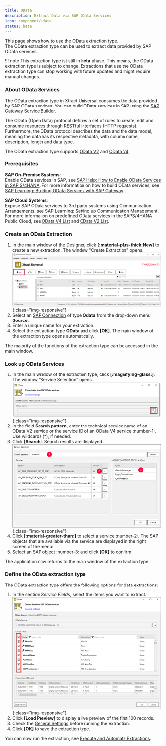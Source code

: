 ```yaml
---
title: OData
description: Extract Data via SAP OData Services
icon: component/odata
status: beta
---
```


This page shows how to use the OData extraction type.<br>
The OData extraction type can be used to extract data provided by SAP OData services.

!!! note
	This extraction type ist still in **beta** phase.
	This means, the OData extraction type is subject to change. 
	Extractions that use the OData extraction type can stop working with future updates and might require manual changes.
	
### About OData Services

The OData extraction type in Xtract Universal consumes the data provided by SAP OData services.
You can build OData services in SAP using the [SAP Gateway Service Builder](https://help.sap.com/docs/SAP_NETWEAVER_AS_ABAP_751_IP/68bf513362174d54b58cddec28794093/cddd22512c312314e10000000a44176d.html).

The OData (Open Data) protocol defines a set of rules to create, edit and consume resources through RESTful interfaces (HTTP requests).
Furthermore, the OData protocol describes the data and the data model, meaning the data has its respective metadata, with column name, description, length and data type.
<!--- OData can also be used to track changes (deltas), create and run procedures, and send asynchronous/batch requests. -->

The OData extraction type supports [OData V2](https://www.odata.org/documentation/odata-version-2-0/overview/) and [OData V4](https://www.odata.org/documentation/)

### Prerequisites

**SAP On-Premise Systems**:<br>
Enable OData services in SAP, see [SAP Help: How to Enable OData Services in SAP S/4HANA](https://help.sap.com/docs/advanced-financial-closing/administration/how-to-enable-odata-services-in-sap-s4hana).
For more information on how to build OData services, see [SAP Learning: Building OData Services with SAP Gateway](https://learning.sap.com/learning-journeys/building-odata-services-with-sap-gateway).

**SAP Cloud Systems**:<br>
Expose SAP OData services to 3rd party systems using Communication Arrangements, see [SAP Learning: Setting up Communication Management](https://learning.sap.com/learning-journeys/implement-sap-s-4hana-cloud-public-edition-for-sourcing-and-procurement/setting-up-communication-management_a913171c-c96d-47a9-81ec-dc9ee8754320).
For more information on predefined OData services in the SAPS/4HANA Public Cloud, see [OData V4 List](https://api.sap.com/products/SAPS4HANACloud/apis/ODATAV4) and [OData V2 List](https://api.sap.com/products/SAPS4HANACloud/apis/ODATA).



### Create an OData Extraction

1. In the main window of the Designer, click **[:material-plus-thick:New]** to create a new extraction. The window "Create Extraction" opens.<br>
![New](new.png){:class="img-responsive"}
2. Select an [SAP Connection](../sap-connection/index.md) of type **Odata** from the drop-down menu **Source**.
3. Enter a unique name for your extraction.
4. Select the extraction type **OData** and click **[OK]**. The main window of the extraction type opens automatically.

The majority of the functions of the extraction type can be accessed in the main window.


### Look up OData Services

1. In the main window of the extraction type, click **[:magnifying-glass:]**. The window “Service Selection” opens.<br>
![Open-Look-Up-ODP](xu/odata_main-window_add.png){:class="img-responsive"}	
2. In the field **Search pattern**, enter the technical service name of an OData V2 service or the service ID of an OData V4 service :number-1:. 
Use wildcards (*), if needed.<br>
3. Click **[Search]**. Search results are displayed.
![Look-Up-ODP](odata-lookup.png){:class="img-responsive"}	
4. Click **[:material-greater-than:]** to select a service :number-2:. 
The SAP objects that are available via the service are displayed in the right screen of the menu:
5. Select an SAP object :number-3: and click **[OK]** to confirm.

The application now returns to the main window of the extraction type.


### Define the OData extraction type

The OData extraction type offers the following options for data extractions:

1. In the section *Service Fields*, select the items you want to extract.<br>
![Datasource Preview](xu/define-odata.png){:class="img-responsive"}
2. Click **[Load Preview]** to display a live preview of the first 100 records.
3. Check the [General Settings](general-settings.md) before running the extraction.
4. Click **[OK]** to save the extraction type.


You can now run the extraction, see [Execute and Automate Extractions](../execute-and-automate/index.md).


